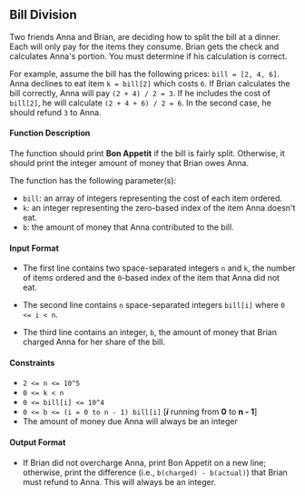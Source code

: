 ## Bill Division

Two friends Anna and Brian, are deciding how to split the bill at a dinner. Each will only pay for the items they consume. Brian gets the check and calculates Anna's portion. You must determine if his calculation is correct.

For example, assume the bill has the following prices: `bill = [2, 4, 6]`. Anna declines to eat item `k = bill[2]` which costs `6`. If Brian calculates the bill correctly, Anna will pay `(2 + 4) / 2 = 3`. If he includes the cost of `bill[2]`, he will calculate `(2 + 4 + 6) / 2 = 6`. In the second case, he should refund `3` to Anna.

#### Function Description

The function should print **Bon Appetit** if the bill is fairly split. Otherwise, it should print the integer amount of money that Brian owes Anna.

The function has the following parameter(s):

- `bill`: an array of integers representing the cost of each item ordered.
- `k`: an integer representing the zero-based index of the item Anna doesn't eat.
- `b`: the amount of money that Anna contributed to the bill.

#### Input Format

- The first line contains two space-separated integers `n` and `k`, the number of items ordered and the `0`-based index of the item that Anna did not eat.

- The second line contains `n` space-separated integers `bill[i]` where `0 <= i < n`.

- The third line contains an integer, `b`, the amount of money that Brian charged Anna for her share of the bill.

#### Constraints

- `2 <= n <= 10^5`
- `0 <= k < n`
- `0 <= bill[i] <= 10^4`
- `0 <= b <= (i = 0 to n - 1) bill[i]` [***i*** running from **0** to **n - 1**]
- The amount of money due Anna will always be an integer

#### Output Format

- If Brian did not overcharge Anna, print Bon Appetit on a new line; otherwise, print the difference (i.e., `b(charged) - b(actual)`) that Brian must refund to Anna. This will always be an integer.
